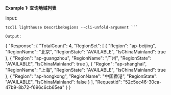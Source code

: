 **Example 1: 查询地域列表**



Input: 

```
tccli lighthouse DescribeRegions --cli-unfold-argument ```

Output: 
```
{
    "Response": {
        "TotalCount": 4,
        "RegionSet": [
            {
                "Region": "ap-beijing",
                "RegionName": "北京",
                "RegionState": "AVAILABLE",
                "IsChinaMainland": true
            },
            {
                "Region": "ap-guangzhou",
                "RegionName": "广州",
                "RegionState": "AVAILABLE",
                "IsChinaMainland": true
            },
            {
                "Region": "ap-shanghai",
                "RegionName": "上海",
                "RegionState": "AVAILABLE",
                "IsChinaMainland": true
            },
            {
                "Region": "ap-hongkong",
                "RegionName": "中国香港",
                "RegionState": "AVAILABLE",
                "IsChinaMainland": false
            }
        ],
        "RequestId": "52c5ec46-30ca-47b9-8b72-f696c6cb65ea"
    }
}
```

